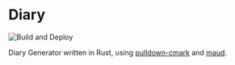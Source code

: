 # Diary

![Build and Deploy](https://github.com/sh4869/diary/workflows/Build%20and%20Deploy/badge.svg)

Diary Generator written in Rust, using [pulldown-cmark](https://github.com/google/pulldown-cmark) and [maud](https://github.com/lfairy/maud).
